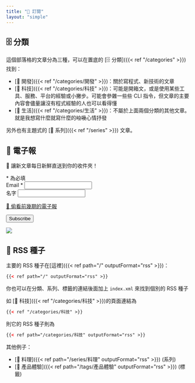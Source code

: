 ```yaml
---
title: "📰 訂閱"
layout: "simple"
---
```


## 🗄️ 分類

這個部落格的文章分為三種，可以在置底的 [🗄️ 分類]({{< ref "/categories" >}}) 找到：

- [🤖 開發]({{< ref "/categories/開發" >}})：關於寫程式、新技術的文章
- [📱 科技]({{< ref "/categories/科技" >}})：可能是開箱文，或是使用某些工具、服務、平台的經驗或小撇步。可能會參雜一些些 CLI 指令，但文章的主要內容會儘量讓沒有程式經驗的人也可以看得懂
- [🍫 生活]({{< ref "/categories/生活" >}})：不屬於上面兩個分類的其他文章。就是我想寫什麼就寫什麼的~~垃圾~~心情抒發

另外也有主題式的 [📖 系列]({{< ref "/series" >}}) 文章。

## 📰 電子報

🍅 讓新文章每日新鮮直送到你的收件夾！

<link
  href="//cdn-images.mailchimp.com/embedcode/classic-071822.css"
  rel="stylesheet"
  type="text/css"
/>
<div id="mc_embed_signup">
  <form
    action="https://tomy.us21.list-manage.com/subscribe/post?u=3dabb780c14182dc8d99faeec&amp;id=a7830419da&amp;f_id=00fa87e1f0"
    method="post"
    id="mc-embedded-subscribe-form"
    name="mc-embedded-subscribe-form"
    class="validate"
    target="_self"
  >
    <div id="mc_embed_signup_scroll">
      <div class="indicates-required">
        <span class="asterisk">*</span> 為必填
      </div>
      <div class="mc-field-group">
        <label for="mce-EMAIL"
          >Email <span class="asterisk">*</span>
        </label>
        <input
          type="email"
          value=""
          name="EMAIL"
          class="required email"
          id="mce-EMAIL"
          required
        />
        <span id="mce-EMAIL-HELPERTEXT" class="helper_text"></span>
      </div>
      <div class="mc-field-group">
        <label for="mce-FNAME">名字 </label>
        <input type="text" value="" name="FNAME" class="" id="mce-FNAME" />
        <span id="mce-FNAME-HELPERTEXT" class="helper_text"></span>
      </div>
      <p>
        <a
          href="https://us21.campaign-archive.com/home/?u=3dabb780c14182dc8d99faeec&id=a7830419da"
          title="View previous campaigns"
          >👀 偷看前幾期的電子報</a
        >
      </p>
      <div id="mce-responses" class="clear foot">
        <div
          class="response"
          id="mce-error-response"
          style="display: none"
        ></div>
        <div
          class="response"
          id="mce-success-response"
          style="display: none"
        ></div>
      </div>
      <!-- real people should not fill this in and expect good things - do not remove this or risk form bot signups-->
      <div style="position: absolute; left: -5000px" aria-hidden="true">
        <input
          type="text"
          name="b_3dabb780c14182dc8d99faeec_a7830419da"
          tabindex="-1"
          value=""
        />
      </div>
      <div class="optionalParent">
        <div class="clear foot">
          <input
            type="submit"
            value="Subscribe"
            name="subscribe"
            id="mc-embedded-subscribe"
            class="button"
          />
          <p class="brandingLogo">
            <a
              href="http://eepurl.com/ilRBAk"
              title="Mailchimp - email marketing made easy and fun"
              ><img
                src="https://eep.io/mc-cdn-images/template_images/branding_logo_text_dark_dtp.svg"
            /></a>
          </p>
        </div>
      </div>
    </div>
  </form>
</div>

## 🌱 RSS 種子

主要的 RSS 種子在[這裡]({{< ref path="/" outputFormat="rss" >}})：

```xml
{{< ref path="/" outputFormat="rss" >}}
```

你也可以在分類、系列、標籤的連結後面加上 `index.xml` 來找到個別的 RSS 種子

如 [📱 科技]({{< ref "/categories/科技" >}})的頁面連結為

```xml
{{< ref "/categories/科技" >}}
```

則它的 RSS 種子則為

```xml
{{< ref path="/categories/科技" outputFormat="rss" >}}
```

其他例子：

- [🍳 料理]({{< ref path="/series/料理" outputFormat="rss" >}}) (系列)
- [🌟 產品體驗]({{< ref path="/tags/產品體驗" outputFormat="rss" >}}) (標籤)
